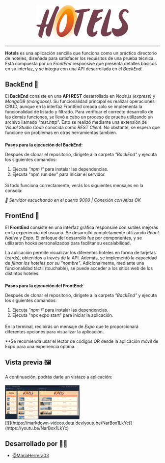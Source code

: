 <div id="header" align="center">
<img
       width="300" alt="APP Logo" src="https://github.com/MariaHerrera03/ImageBank/blob/main/Otros/Hotels.png?raw=true" />
       <hr/>
</div>

**Hotels** es una aplicación sencilla que funciona como un práctico directorio de hoteles, diseñada para satisfacer los requisitos de una prueba técnica. Está compuesta por un *FrontEnd* responsive que presenta detalles básicos en su interfaz, y se integra con una API desarrollada en el *BackEnd*.

## BackEnd 📲

El **BackEnd** consiste en una **API REST** desarrollada en *Node.js (express)* y *MongoDB (mongoose)*. Su funcionalidad principal es realizar operaciones CRUD, aunque en la interfaz FrontEnd creada solo se implementa la funcionalidad de listado y filtrado.
Para verificar el correcto desarrollo de las demás funciones, se llevó a cabo un proceso de prueba utilizando un archivo llamado *"test.http"*. Esto se realizó mediante una extensión de *Visual Studio Code* conocida como *REST Client*. No obstante, se espera que funcione sin problemas en otras herramientas también.

###
**Pasos para la ejecución del BackEnd:**

Después de clonar el repositorio, dirígete a la carpeta *"BackEnd"* y ejecuta los siguientes comandos:

1. Ejecuta *"npm i"* para instalar las dependencias.
2. Ejecuta "npm run dev" para iniciar el servidor.
####

Si todo funciona correctamente, verás los siguientes mensajes en la consola:

*🚀 Servidor escuchando en el puerto 9000 | Conexión con Atlas OK*

## FrontEnd 📱

El **FrontEnd** consiste en una interfaz gráfica responsive con sutiles mejoras en la experiencia del usuario. Se desarrolló completamente utilizando *React Native* y *Expo*. El enfoque del desarrollo fue por componentes, y se utilizaron hooks personalizados para facilitar su escalabilidad.

La aplicación permite visualizar los diferentes hoteles en forma de tarjetas (cards), obtenidos a través de la API. Además, se implementó la capacidad de *filtrar los hoteles por su "nombre"*. Adicionalmente, mediante una funcionalidad táctil (touchable), se puede acceder a los sitios web de los distintos hoteles.

###
**Pasos para la ejecución del FrontEnd:**

Después de clonar el repositorio, dirígete a la carpeta *"BackEnd"* y ejecuta los siguientes comandos:

1. Ejecuta *"npm i"* para instalar las dependencias.
2. Ejecuta "npx expo start" para iniciar la aplicación.
####

En la terminal, recibirás un mensaje de *Expo* que te proporcionará diferentes opciones para visualizar la aplicación.

**Se recomienda usar el lector de códigos QR desde la aplicación móvil de Expo para una experiencia óptima.
## Vista previa 🖼️
A continuación, podrás darle un vistazo a aplicación:

####
<div style="display: flex; justify-content: space-between;">
  <div style="flex: 1; padding-right: 10px;">
    <img width="300" alt="App Screenshot" src="https://github.com/MariaHerrera03/ImageBank/blob/main/Otros/Hotels(Responsive).png?raw=true">
  </div>
  <div style="flex: 1; padding-left: 10px;">
      
  </div>
</div>
[![](https://markdown-videos.deta.dev/youtube/NarBox1LkYc)](https://youtu.be/NarBox1LkYc)



## Desarrollado por 👩‍💻

- [@MariaHerrera03](https://github.com/MariaHerrera03)

